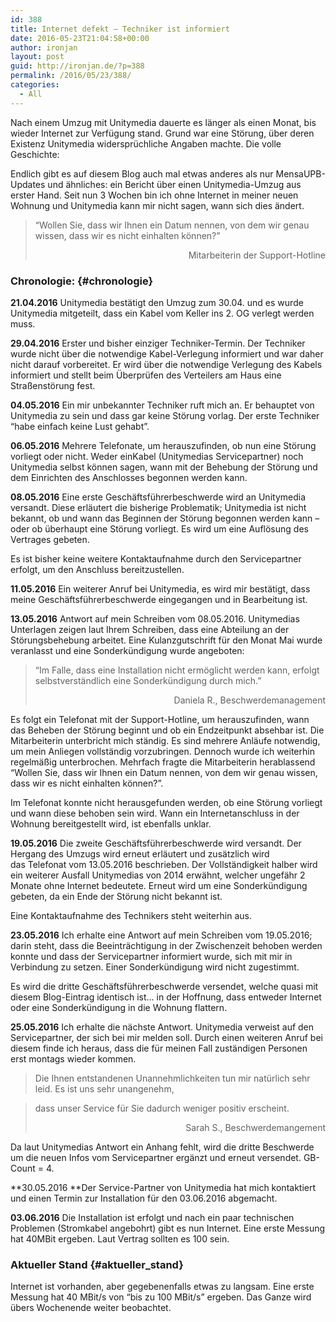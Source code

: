 ```yaml
---
id: 388
title: Internet defekt – Techniker ist informiert
date: 2016-05-23T21:04:58+00:00
author: ironjan
layout: post
guid: http://ironjan.de/?p=388
permalink: /2016/05/23/388/
categories:
  - All
---
```


Nach einem Umzug mit Unitymedia dauerte es länger als einen Monat, bis wieder Internet zur Verfügung stand. Grund war eine Störung, über deren Existenz Unitymedia widersprüchliche Angaben machte. Die volle Geschichte:

<!--more-->

Endlich gibt es auf diesem Blog auch mal etwas anderes als nur MensaUPB-Updates und ähnliches: ein Bericht über einen Unitymedia-Umzug aus erster Hand. Seit nun 3 Wochen bin ich ohne Internet in meiner neuen Wohnung und Unitymedia kann mir nicht sagen, wann sich dies ändert.

> “Wollen Sie, dass wir Ihnen ein Datum nennen, von dem wir genau wissen, dass wir es nicht einhalten können?”
> 
> <p style="text-align: right;">
>   Mitarbeiterin der Support-Hotline
> </p>

### Chronologie: {#chronologie}

**21.04.2016** Unitymedia bestätigt den Umzug zum 30.04. und es wurde Unitymedia mitgeteilt, dass ein Kabel vom Keller ins 2. OG verlegt werden muss.

**29.04.2016** Erster und bisher einziger Techniker-Termin. Der Techniker wurde nicht über die notwendige Kabel-Verlegung informiert und war daher nicht darauf vorbereitet. Er wird über die notwendige Verlegung des Kabels informiert und stellt beim Überprüfen des Verteilers am Haus eine Straßenstörung fest.

**04.05.2016** Ein mir unbekannter Techniker ruft mich an. Er behauptet von Unitymedia zu sein und dass gar keine Störung vorlag. Der erste Techniker “habe einfach keine Lust gehabt”.

**06.05.2016** Mehrere Telefonate, um herauszufinden, ob nun eine Störung vorliegt oder nicht. Weder einKabel (Unitymedias Servicepartner) noch Unitymedia selbst können sagen, wann mit der Behebung der Störung und dem Einrichten des Anschlosses begonnen werden kann.

**08.05.2016** Eine erste Geschäftsführerbeschwerde wird an Unitymedia versandt. Diese erläutert die bisherige Problematik; Unitymedia ist nicht bekannt, ob und wann das Beginnen der Störung begonnen werden kann – oder ob überhaupt eine Störung vorliegt. Es wird um eine Auflösung des Vertrages gebeten.
  
Es ist bisher keine weitere Kontaktaufnahme durch den Servicepartner erfolgt, um den Anschluss bereitzustellen.

**11.05.2016** Ein weiterer Anruf bei Unitymedia, es wird mir bestätigt, dass meine Geschäftsführerbeschwerde eingegangen und in Bearbeitung ist.

**13.05.2016** Antwort auf mein Schreiben vom 08.05.2016. Unitymedias Unterlagen zeigen laut Ihrem Schreiben, dass eine Abteilung an der Störungsbehebung arbeitet. Eine Kulanzgutschrift für den Monat Mai wurde veranlasst und eine Sonderkündigung wurde angeboten:

> “Im Falle, dass eine Installation nicht ermöglicht werden kann, erfolgt selbstverständlich eine Sonderkündigung durch mich.”
> 
> <p style="text-align: right;">
>   Daniela R., Beschwerdemanagement
> </p>

Es folgt ein Telefonat mit der Support-Hotline, um herauszufinden, wann das Beheben der Störung beginnt und ob ein Endzeitpunkt absehbar ist. Die Mitarbeiterin unterbricht mich ständig. Es sind mehrere Anläufe notwendig, um mein Anliegen vollständig vorzubringen. Dennoch wurde ich weiterhin regelmäßig unterbrochen. Mehrfach fragte die Mitarbeiterin herablassend “Wollen Sie, dass wir Ihnen ein Datum nennen, von dem wir genau wissen, dass wir es nicht einhalten können?”.

Im Telefonat konnte nicht herausgefunden werden, ob eine Störung vorliegt und wann diese behoben sein wird. Wann ein Internetanschluss in der Wohnung bereitgestellt wird, ist ebenfalls unklar.

**19.05.2016** Die zweite Geschäftsführerbeschwerde wird versandt. Der Hergang des Umzugs wird erneut erläutert und zusätzlich wird das Telefonat vom 13.05.2016 beschrieben. Der Vollständigkeit halber wird ein weiterer Ausfall Unitymedias von 2014 erwähnt, welcher ungefähr 2 Monate ohne Internet bedeutete. Erneut wird um eine Sonderkündigung gebeten, da ein Ende der Störung nicht bekannt ist.

Eine Kontaktaufnahme des Technikers steht weiterhin aus.

**23.05.2016** Ich erhalte eine Antwort auf mein Schreiben vom 19.05.2016; darin steht, dass die Beeinträchtigung in der Zwischenzeit behoben werden konnte und dass der Servicepartner informiert wurde, sich mit mir in Verbindung zu setzen. Einer Sonderkündigung wird nicht zugestimmt.

Es wird die dritte Geschäftsführerbeschwerde versendet, welche quasi mit diesem Blog-Eintrag identisch ist… in der Hoffnung, dass entweder Internet oder eine Sonderkündigung in die Wohnung flattern.

**25.05.2016** Ich erhalte die nächste Antwort. Unitymedia verweist auf den Servicepartner, der sich bei mir melden soll. Durch einen weiteren Anruf bei diesem finde ich heraus, dass die für meinen Fall zuständigen Personen erst montags wieder kommen.

> Die Ihnen entstandenen Unannehmlichkeiten tun mir natürlich sehr leid. Es ist uns sehr unangenehm,
  
> dass unser Service für Sie dadurch weniger positiv erscheint.
> 
> <p style="text-align: right;">
>   Sarah S., Beschwerdemangement
> </p>

Da laut Unitymedias Antwort ein Anhang fehlt, wird die dritte Beschwerde um die neuen Infos vom Servicepartner ergänzt und erneut versendet. GB-Count = 4.

**30.05.2016 **Der Service-Partner von Unitymedia hat mich kontaktiert und einen Termin zur Installation für den 03.06.2016 abgemacht.</p> 

**03.06.2016** Die Installation ist erfolgt und nach ein paar technischen Problemen (Stromkabel angebohrt) gibt es nun Internet. Eine erste Messung hat 40MBit ergeben. Laut Vertrag sollten es 100 sein.

### Aktueller Stand {#aktueller_stand}

Internet ist vorhanden, aber gegebenenfalls etwas zu langsam. Eine erste Messung hat 40 MBit/s von &#8220;bis zu 100 MBit/s&#8221; ergeben. Das Ganze wird übers Wochenende weiter beobachtet.
